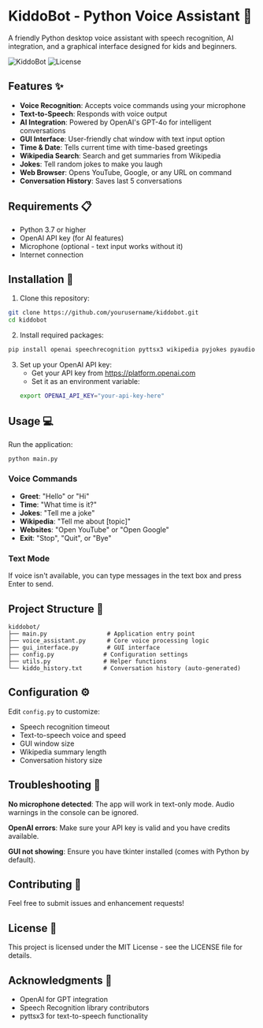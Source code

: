 # KiddoBot - Python Voice Assistant 🤖

A friendly Python desktop voice assistant with speech recognition, AI integration, and a graphical interface designed for kids and beginners.

![KiddoBot](https://img.shields.io/badge/Python-3.7+-blue.svg)
![License](https://img.shields.io/badge/license-MIT-green.svg)

## Features ✨

- **Voice Recognition**: Accepts voice commands using your microphone
- **Text-to-Speech**: Responds with voice output
- **AI Integration**: Powered by OpenAI's GPT-4o for intelligent conversations
- **GUI Interface**: User-friendly chat window with text input option
- **Time & Date**: Tells current time with time-based greetings
- **Wikipedia Search**: Search and get summaries from Wikipedia
- **Jokes**: Tell random jokes to make you laugh
- **Web Browser**: Opens YouTube, Google, or any URL on command
- **Conversation History**: Saves last 5 conversations

## Requirements 📋

- Python 3.7 or higher
- OpenAI API key (for AI features)
- Microphone (optional - text input works without it)
- Internet connection

## Installation 🚀

1. Clone this repository:
```bash
git clone https://github.com/yourusername/kiddobot.git
cd kiddobot
```

2. Install required packages:
```bash
pip install openai speechrecognition pyttsx3 wikipedia pyjokes pyaudio
```

3. Set up your OpenAI API key:
   - Get your API key from https://platform.openai.com
   - Set it as an environment variable:
   ```bash
   export OPENAI_API_KEY="your-api-key-here"
   ```

## Usage 💻

Run the application:
```bash
python main.py
```

### Voice Commands

- **Greet**: "Hello" or "Hi"
- **Time**: "What time is it?"
- **Jokes**: "Tell me a joke"
- **Wikipedia**: "Tell me about [topic]"
- **Websites**: "Open YouTube" or "Open Google"
- **Exit**: "Stop", "Quit", or "Bye"

### Text Mode

If voice isn't available, you can type messages in the text box and press Enter to send.

## Project Structure 📁

```
kiddobot/
├── main.py                 # Application entry point
├── voice_assistant.py      # Core voice processing logic
├── gui_interface.py        # GUI interface
├── config.py              # Configuration settings
├── utils.py               # Helper functions
└── kiddo_history.txt      # Conversation history (auto-generated)
```

## Configuration ⚙️

Edit `config.py` to customize:
- Speech recognition timeout
- Text-to-speech voice and speed
- GUI window size
- Wikipedia summary length
- Conversation history size

## Troubleshooting 🔧

**No microphone detected**: The app will work in text-only mode. Audio warnings in the console can be ignored.

**OpenAI errors**: Make sure your API key is valid and you have credits available.

**GUI not showing**: Ensure you have tkinter installed (comes with Python by default).

## Contributing 🤝

Feel free to submit issues and enhancement requests!

## License 📄

This project is licensed under the MIT License - see the LICENSE file for details.

## Acknowledgments 🙏

- OpenAI for GPT integration
- Speech Recognition library contributors
- pyttsx3 for text-to-speech functionality